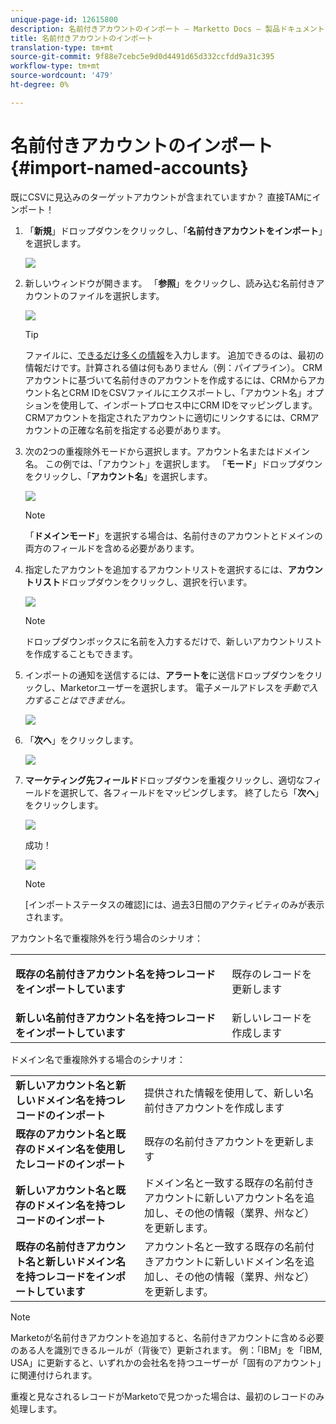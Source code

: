 ```yaml
---
unique-page-id: 12615800
description: 名前付きアカウントのインポート — Marketto Docs — 製品ドキュメント
title: 名前付きアカウントのインポート
translation-type: tm+mt
source-git-commit: 9f88e7cebc5e9d0d4491d65d332ccfdd9a31c395
workflow-type: tm+mt
source-wordcount: '479'
ht-degree: 0%

---
```



# 名前付きアカウントのインポート{#import-named-accounts}

既にCSVに見込みのターゲットアカウントが含まれていますか？ 直接TAMにインポート！

1. 「**新規**」ドロップダウンをクリックし、「**名前付きアカウントをインポート**」を選択します。

   ![](assets/inaone.png)

1. 新しいウィンドウが開きます。 「**参照**」をクリックし、読み込む名前付きアカウントのファイルを選択します。

   ![](assets/inatwo.png)

   >[!TIP]
   >
   >ファイルに、[できるだけ多くの情報](/help/marketo/product-docs/target-account-management/target/named-accounts/named-account-overview.md#named-account-attributes)を入力します。 追加できるのは、最初の情報だけです。計算される値は何もありません（例：パイプライン）。 CRMアカウントに基づいて名前付きのアカウントを作成するには、CRMからアカウント名とCRM IDをCSVファイルにエクスポートし、「アカウント名」オプションを使用して、インポートプロセス中にCRM IDをマッピングします。 CRMアカウントを指定されたアカウントに適切にリンクするには、CRMアカウントの正確な名前を指定する必要があります。

1. 次の2つの重複除外モードから選択します。アカウント名またはドメイン名。 この例では、「アカウント」を選択します。 「**モード**」ドロップダウンをクリックし、「**アカウント名**」を選択します。

   ![](assets/inathree.png)

   >[!NOTE]
   >
   >「**ドメインモード**」を選択する場合は、名前付きのアカウントとドメインの両方のフィールドを含める必要があります。

1. 指定したアカウントを追加するアカウントリストを選択するには、**アカウントリスト**&#x200B;ドロップダウンをクリックし、選択を行います。

   ![](assets/inafour.png)

   >[!NOTE]
   >
   >ドロップダウンボックスに名前を入力するだけで、新しいアカウントリストを作成することもできます。

1. インポートの通知を送信するには、**アラートを**&#x200B;に送信ドロップダウンをクリックし、Marketorユーザーを選択します。 電子メールアドレスを&#x200B;_手動で入力することはできません。_

   ![](assets/inafive-2.png)

1. 「**次へ**」をクリックします。

   ![](assets/inasix-2.png)

1. **マーケティング先フィールド**&#x200B;ドロップダウンを重複クリックし、適切なフィールドを選択して、各フィールドをマッピングします。 終了したら「**次へ**」をクリックします。

   ![](assets/inaseven.png)

   成功！

   ![](assets/inanine.png)

   >[!NOTE]
   >
   >[インポートステータスの確認]には、過去3日間のアクティビティのみが表示されます。

アカウント名で重複除外を行う場合のシナリオ：

<table> 
 <tbody> 
  <tr> 
   <td><strong>既存の名前付きアカウント名を持つレコードをインポートしています</strong></td> 
   <td><p>既存のレコードを更新します</p></td> 
  </tr> 
  <tr> 
   <td><strong>新しい名前付きアカウント名を持つレコードをインポートしています</strong></td> 
   <td>新しいレコードを作成します</td> 
  </tr> 
 </tbody> 
</table>

ドメイン名で重複除外する場合のシナリオ：

<table> 
 <tbody> 
  <tr> 
   <td><strong>新しいアカウント名と新しいドメイン名を持つレコードのインポート</strong></td> 
   <td>提供された情報を使用して、新しい名前付きアカウントを作成します</td> 
  </tr> 
  <tr> 
   <td><strong>既存のアカウント名と既存のドメイン名を使用したレコードのインポート</strong></td> 
   <td>既存の名前付きアカウントを更新します</td> 
  </tr> 
   <tr> 
   <td><strong>新しいアカウント名と既存のドメイン名を持つレコードのインポート</strong></td> 
   <td>ドメイン名と一致する既存の名前付きアカウントに新しいアカウント名を追加し、その他の情報（業界、州など）を更新します。</td> 
  </tr> 
  <tr> 
   <td><strong>既存の名前付きアカウント名と新しいドメイン名を持つレコードをインポートしています</strong></td> 
   <td>アカウント名と一致する既存の名前付きアカウントに新しいドメイン名を追加し、その他の情報（業界、州など）を更新します。</td> 
  </tr> 
 </tbody> 
</table>

>[!NOTE]
>
>Marketoが名前付きアカウントを追加すると、名前付きアカウントに含める必要のある人を識別できるルールが（背後で）更新されます。 例：「IBM」を「IBM, USA」に更新すると、いずれかの会社名を持つユーザーが「固有のアカウント」に関連付けられます。

重複と見なされるレコードがMarketoで見つかった場合は、最初のレコードのみ処理します。
